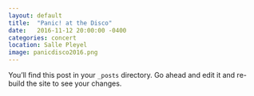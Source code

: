 ```yaml
---
layout: default
title:  "Panic! at the Disco"
date:   2016-11-12 20:00:00 -0400
categories: concert
location: Salle Pleyel
image: panicdisco2016.png
---
```

You’ll find this post in your `_posts` directory. Go ahead and edit it and re-build the site to see your changes.